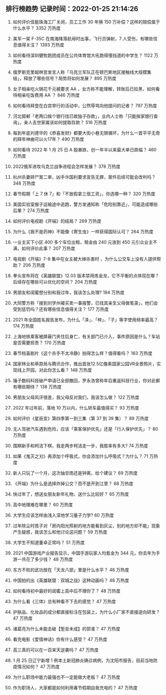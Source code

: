 
## 排行榜趋势 记录时间：2022-01-25 21:14:26
  
  1. 如何评价佳能珠海工厂关闭，员工工作 30 年换 150 万补偿？这样的赔偿属于什么水平？ 3352 万热度
    
  2. 美军一架 F-35C 在南海降落航母时出事，飞行员弹射，7 人受伤，有哪些信息值得关注？ 1393 万热度
    
  3. 如何看待深圳健牧跑团成员在公共体育馆大吼跑得慢挡道的中学生？ 1122 万热度
    
  4. 俄罗斯克里姆林宫发言人称「乌克兰军队正在顿巴斯地区接触线大规模集结」，释放了哪些信号？局势将如何发展？ 895 万热度
    
  5. 女子相亲吃火锅花千元被要求 AA ，女方称不能理解，转账后已拉黑，如何看待相亲吃饭费用 AA ？ 846 万热度
    
  6. 如何看待拜登在白宫举行的活动中，公然辱骂向他提问的记者？ 797 万热度
    
  7. 河北邯郸「老两口挨个银行找已故独子存款」，业内人士称「只能挨家银行查询」，亲人去世家属该如何提取存款？ 516 万热度
    
  8. 每到年底刘德华的《恭喜发财》都要大街小巷无限循环，为什么一首平平无奇的拜年神曲可以火17年？ 490 万热度
    
  9. 如何看待 2022 年 1 月 25 日 A 股暴跌，创一年半以来最大单日跌幅？ 460 万热度
    
  10. 2022俄军进攻乌克兰战争进程会怎样发展？ 378 万热度
    
  11. 杭州杀妻碎尸案二审，凶手许国利要求宣告无罪，案件后续可能会改判吗？ 348 万热度
    
  12. 春节假期「上 7 休 7」和「不放假拿三倍工资」，你选哪一种？ 320 万热度
    
  13. 美国实验室猴子运输途中逃跑，警方发通知称「危险别靠近」，可能造成哪些后果？ 274 万热度
    
  14. 如何评价电视剧《开端》的结局？ 269 万热度
    
  15. 为什么《我不是药神》不能像《寄生虫》一样获得国际认可？ 264 万热度
    
  16. 一业主买下小区 400 多个车位出租，租金由 240 元涨到 450 元引众业主不满，如何评价此事？ 207 万热度
    
  17. 电视剧《开端》7-8 集中在女主被大婶杀害时 ，为什么公交车上没有人提供帮助？ 206 万热度
    
  18. 拳头宣布将在《英雄联盟》12.03 版本禁用炼金龙，它不平衡的点体现在哪？后续存在哪些可以优化的空间？ 204 万热度
    
  19. 男朋友和闺蜜想分别和我过年，我该怎么处理? 194 万热度
    
  20. 大同警方称「接到刘学州被买卖一事报警，已找其亲生父母做笔录」，他们会受到惩罚吗？还有哪些信息值得关注？ 177 万热度
    
  21. 2021 年全国姓名报告发布，为什么「泽」、「梓」、「子」等字使用频率最高？ 174 万热度
    
  22. 上海地铁乘客被屏蔽门夹住后身亡，有关部门已介入，事件原因是什么？车站是否需要担责？ 170 万热度
    
  23. 春节档喜剧片《这个杀手不太冷静》拍得怎么样？值得看吗？ 163 万热度
    
  24. 国家林业和草原局与腾讯合作，推出首张12.5亿像素国家公园VR全景照片，实现线上开园，对此你怎么看？ 148 万热度
    
  25. 锤子数码科技破产申请已全部撤回，罗永浩曾称年后重返科技行业，你对此都有哪些期待？ 138 万热度
    
  26. 男朋友父母风评很差，我父母反对我们，我该怎么做？ 122 万热度
    
  27. 2022 年过年前，落地 10 万以内，什么轿车最值得买？ 93 万热度
    
  28. 如何评价《星辰变》第四季第一到三集（第 37 到 39 集）？ 89 万热度
    
  29. 无人驾驶汽车遇到危险，应该「乘客保护优先」还是「行人保护优先」？ 80 万热度
    
  30. 围棋新手和柯洁下棋，我走两步柯洁走一步，我胜率有多大? 74 万热度
    
  31. 如果《鬼灭之刃》再添加个呼吸式，你会添加什么呼吸式？为什么？ 71 万热度
    
  32. 新人只玩了一个月，这次抽甘雨还是钟离，给个建议？ 69 万热度
    
  33. 《开端》为什么是选择炸掉公交？而不是开到江里？ 68 万热度
    
  34. 快过年了，想送女朋友新年礼物，送什么比较好？ 65 万热度
    
  35. 高中地理难在哪里？ 60 万热度
    
  36. 大学生应该怎样由浅入深地学习量子力学? 60 万热度
    
  37. 过年除尘时孩子对「房内阳光照射的地方能看到灰尘，别的地方却不能」现象产生疑惑，我该怎么和他讨论这问题？ 59 万热度
    
  38. 大学生不知道董卓正常吗？ 51 万热度
    
  39. 2021 中国游戏产业报告显示，中国手游玩家人均氪金为 344 元，你去年为手游一共花了多少钱？ 48 万热度
    
  40. 东方不败的武功放在「天龙八部」里是什么水平？ 48 万热度
    
  41. 中国拍的出《英雄联盟：双城之战》这种动画吗？ 48 万热度
    
  42. 如何看待初中最好的闺蜜上高中后不理你了？ 48 万热度
    
  43. 为什么看《三体》总有种看不下去的感觉？ 47 万热度
    
  44. 护肤品、化妆品的成分都直接标注在包装上，为什么小厂家不直接逆向研发？ 47 万热度
    
  45. 诸葛亮为什么未能击破【堑垒未成】的郭淮？ 47 万热度
    
  46. 看完电影《爱情神话》你有什么感受？ 47 万热度
    
  47. 高三真的可以在一百来天逆袭吗？ 47 万热度
    
  48. 1 月 25 日辽宁新增 1 例本土新冠肺炎确诊病例，为沈阳市报告，目前当地防疫情况如何？ 47 万热度
    
  49. 为什么职场中能力最强也不一定能做大老板？ 47 万热度
    
  50. 作为职场人，大家都是如何利用春节假期自我充电的？ 47 万热度
    
